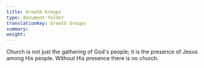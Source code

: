 ```yaml
---
title: Growth Groups
type: document-folder
translationKey: Growth Groups
summary: 
weight: 
---
```

Church is not just the gathering of God's people; it is the presence of Jesus among His people. Without His presence there is no church.